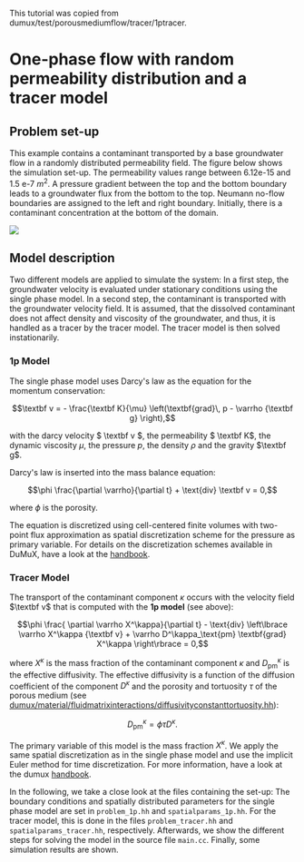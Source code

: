 This tutorial was copied from dumux/test/porousmediumflow/tracer/1ptracer.

# One-phase flow with random permeability distribution and a tracer model

## Problem set-up
This example contains a contaminant transported by a base groundwater flow in a randomly distributed permeability field. The figure below shows the simulation set-up. The permeability values range between 6.12e-15 and 1.5 e-7 $`m^2`$. A pressure gradient between the top and the bottom boundary leads to a groundwater flux from the bottom to the top. Neumann no-flow boundaries are assigned to the left and right boundary. Initially, there is a contaminant concentration at the bottom of the domain.

![](./img/setup.png)

## Model description
Two different models are applied to simulate the system: In a first step, the groundwater velocity is evaluated under stationary conditions using the single phase model.
In a second step, the contaminant is transported with the groundwater velocity field. It is assumed, that the dissolved contaminant does not affect density and viscosity of the groundwater, and thus, it is handled as a tracer by the tracer model. The tracer model is then solved instationarily.

### 1p Model
The single phase model uses Darcy's law as the equation for the momentum conservation:

```math
\textbf v = - \frac{\textbf K}{\mu} \left(\textbf{grad}\, p - \varrho {\textbf g} \right),
```

with the darcy velocity $` \textbf v `$, the permeability $` \textbf K`$, the dynamic viscosity $` \mu`$, the pressure $`p`$, the density $`\rho`$ and the gravity $`\textbf g`$.

Darcy's law is inserted into the mass balance equation:

```math
\phi \frac{\partial \varrho}{\partial t} + \text{div} \textbf v = 0,
```

where $`\phi`$ is the porosity.

The equation is discretized using cell-centered finite volumes with two-point flux approximation as spatial discretization scheme for the pressure as primary variable. For details on the discretization schemes available in DuMuX, have a look at the [handbook](https://dumux.org/handbook).

### Tracer Model
The transport of the contaminant component $`\kappa`$ occurs with the velocity field $`\textbf v`$
that is computed with the __1p model__ (see above):

```math
\phi \frac{ \partial \varrho X^\kappa}{\partial t} - \text{div} \left\lbrace \varrho X^\kappa {\textbf v} + \varrho D^\kappa_\text{pm} \textbf{grad} X^\kappa \right\rbrace = 0,
```

where $`X^\kappa`$ is the mass fraction of the contaminant component $`\kappa`$ and $` D^\kappa_\text{pm} `$ is the effective diffusivity.
The effective diffusivity is a function of the diffusion coefficient of the component $`D^\kappa`$ and the porosity and tortuosity $`\tau`$ of the porous medium (see [dumux/material/fluidmatrixinteractions/diffusivityconstanttortuosity.hh](https://git.iws.uni-stuttgart.de/dumux-repositories/dumux/-/blob/master/dumux/material/fluidmatrixinteractions/diffusivityconstanttortuosity.hh)):

```math
D^\kappa_\text{pm}= \phi \tau D^\kappa.
```

The primary variable of this model is the mass fraction $`X^\kappa`$. We apply the same spatial discretization as in the single phase model and use the implicit Euler method for time discretization. For more information, have a look at the dumux [handbook](https://dumux.org/handbook).

In the following, we take a close look at the files containing the set-up: The boundary conditions and spatially distributed parameters for the single phase model are set in `problem_1p.hh` and `spatialparams_1p.hh`.
For the tracer model, this is done in the files `problem_tracer.hh` and `spatialparams_tracer.hh`, respectively. Afterwards, we show the different steps for solving the model in the source file `main.cc`. Finally, some simulation results are shown.
